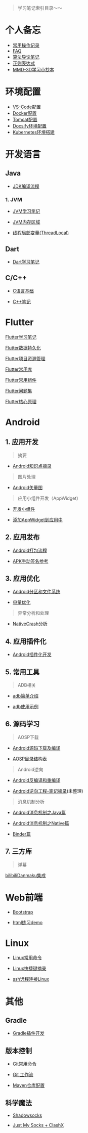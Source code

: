 > 学习笔记索引目录～～

# 个人备忘

* [常用操作记录](/docs/private/常用操作记录.md)
* [FAQ](docs/private/FAQ.md)
* [算法导论笔记](docs/private/算法导论笔记.md)
* [正则表达式](/docs/base/正则表达式.md)
*   [MMD-3D学习小抄本](https://www.yuque.com/koujiakoubengyuewei/mmd)

# 环境配置

* [VS-Code配置](docs/env/VS-Code配置.md)
* [Docker配置](docs/env/Docker配置.md)
* [Tomcat配置](docs/env/Tomcat配置.md)
* [Docsify环境配置](docs/private/Docsify环境配置.md)
* [Kubernetes环境搭建](./docs/env/kubernetes环境搭建.md)

# 开发语言

## Java

*   [JDK编译流程](docs/java/JDK编译流程.md)

### 1. JVM

*   [JVM学习笔记](docs/jvm/JVM学习笔记.md)

*   [JVM内存区域](docs/jvm/JVM内存区域.md)

*   [线程局部变量(ThreadLocal)](docs/jvm/ThreadLocal.md)

## Dart

* [Dart学习笔记](docs/language/Dart学习笔记.md)

## C/C++

* [C语言基础](docs/language/C语言基础.md)

* [C++笔记](docs/language/C++笔记.md)

# Flutter

[Flutter学习笔记](docs/flutter/Flutter学习笔记.md)

[Flutter数据持久化](docs/flutter/Flutter数据持久化.md)

[Flutter项目资源管理](docs/flutter/Flutter项目资源管理.md)

[Flutter常用库](docs/flutter/Flutter常用库.md)

[Flutter常用组件](docs/flutter/Flutter常用组件.md)

[Flutter问题集](docs/flutter/Flutter问题集.md)

[Flutter核心原理](docs/flutter/Flutter核心原理.md)

# Android

## 1. 应用开发

> 摘要

*   [Android知识点摘录](docs/android/Android知识点摘录.md)

> 图片处理

*   [Android矢量图](docs/android/drawable/Android矢量图.md)

> 应用小组件开发（AppWidget）

*   [开发小组件](docs/android/appwidget/Android小组件开发.md)

*   [添加AppWidget到应用中](docs/android/appwidget/加载AppWidgets.md)

## 2. 应用发布

*   [Android打包流程](docs/android/publish/Android打包流程.md)

*   [APK手动签名参考](docs/android/publish/APK手动签名参考.md)

## 3. 应用优化

*   [Android分区和文件系统](docs/android/file-system/android分区和文件系统)

*   [电量优化](docs/android/性能/电量优化.md)

> 异常分析和处理

*   [NativeCrash分析](docs/analysis/NativeCrash分析)

## 4. 应用插件化

*   [Android插件化开发](docs/android/plugin/Android插件化开发.md)

## 5. 常用工具

> ADB相关

*   [adb简单介绍](docs/android/adb/adb.md)

*   [adb使用示例](docs/android/adb/adb使用示例.md)

## 6. 源码学习

> AOSP下载

*   [Android源码下载及编译](docs/android/aosp/AOSP下载及编译.md)

*   [AOSP目录结构表](docs/android/aosp/AOSP目录结构表.md)

> Android逆向

*   [Android反编译和重编译](docs/android/逆向篇/Apk反编译和重编译.md)

*   [Android逆向工程-笔记摘录](docs/android/逆向篇/Android逆向工程)(未整理)

> 消息机制分析

*   [Android消息机制之Java篇](docs/android/消息机制/Android消息机制之Java篇.md)

*   [Android消息机制之Native篇](docs/android/消息机制/Android消息机制之Native篇.md)

*   [Binder篇](docs/android/消息机制/Binder篇.md)

## 7. 三方库

> 弹幕

[bilibiliDanmaku集成](docs/android/danmaku/bilibiliDanmaku集成)



# Web前端

*   [Bootstrap](docs/web/BootStrap.md)

*   [html练习demo](docs/web/HTML5.md)

# Linux

*   [Linux常用命令](docs/linux/Linux常用命令)

*   [Linux快捷键摘录](docs/linux/Linux快捷键摘录.md)

*   [ssh远程连接Linux](docs/linux/使用ssh建立远程连接)

# 其他


## Gradle

*   [Gradle插件开发](docs/gradle/GradlePlugin)

## 版本控制

*   [Git常用命令](docs/version-control/git常用命令.md)

*   [Git 工作流](docs/version-control/git工作流)

*   [Maven仓库配置](docs/version-control/Maven仓库配置)

## 科学魔法

*   [Shadowsocks](docs/科学魔法/Shadowsocks)

*   [Just My Socks + ClashX](docs/科学魔法/JMS和Clash.md)

